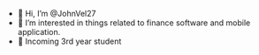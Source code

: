 - 👋 Hi, I’m @JohnVel27
- 👀 I’m interested in things related to finance software and mobile application.
- 🌱 Incoming 3rd year student

